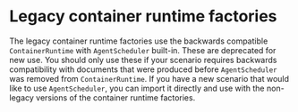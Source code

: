 # Legacy container runtime factories

The legacy container runtime factories use the backwards compatible `ContainerRuntime` with `AgentScheduler` built-in.  These are deprecated for new use.  You should only use these if your scenario requires backwards compatibility with documents that were produced before `AgentScheduler` was removed from `ContainerRuntime`.  If you have a new scenario that would like to use `AgentScheduler`, you can import it directly and use with the non-legacy versions of the container runtime factories.
